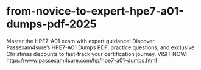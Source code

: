 # from-novice-to-expert-hpe7-a01-dumps-pdf-2025
Master the HPE7-A01 exam with expert guidance! Discover Passexam4sure’s HPE7-A01 Dumps PDF, practice questions, and exclusive Christmas discounts to fast-track your certification journey. VISIT NOW: https://www.passexam4sure.com/hp/hpe7-a01-dumps.html
